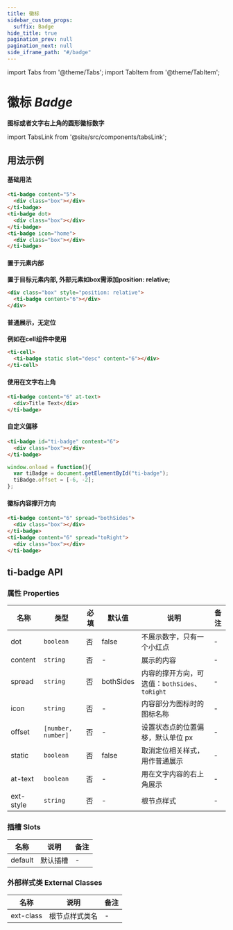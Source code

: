 ```yaml
---
title: 徽标
sidebar_custom_props:
  suffix: Badge
hide_title: true
pagination_prev: null
pagination_next: null
side_iframe_path: "#/badge"
---
```


import Tabs from '@theme/Tabs';
import TabItem from '@theme/TabItem';

# 徽标 _Badge_
**图标或者文字右上角的圆形徽标数字**

import TabsLink from '@site/src/components/tabsLink';

<TabsLink id="ti-badge-api" />

## 用法示例

#### 基础用法
```html showLineNumbers
<ti-badge content="5">
  <div class="box"></div>
</ti-badge>
<ti-badge dot>
  <div class="box"></div>
</ti-badge>
<ti-badge icon="home">
  <div class="box"></div>
</ti-badge>
```
#### 置于元素内部
**置于目标元素内部, 外部元素如box需添加position: relative;**
```html showLineNumbers
<div class="box" style="position: relative">
  <ti-badge content="6"></div>
</div>
```
#### 普通展示，无定位
**例如在cell组件中使用**
```html showLineNumbers
<ti-cell>
  <ti-badge static slot="desc" content="6"></div>
</ti-cell>
```
#### 使用在文字右上角
```html showLineNumbers
<ti-badge content="6" at-text>
  <div>Title Text</div>
</ti-badge>
```
#### 自定义偏移
<Tabs>
<TabItem value="index.html" label="index.html">

```html showLineNumbers
<ti-badge id="ti-badge" content="6">
  <div class="box"></div>
</ti-badge>
```
</TabItem>
<TabItem value="index.js" label="index.js">

```js showLineNumbers
window.onload = function(){
  var tiBadge = document.getElementById("ti-badge");
  tiBadge.offset = [-6, -2];
};
```
</TabItem>
</Tabs>

#### 徽标内容撑开方向
```html showLineNumbers
<ti-badge content="6" spread="bothSides">
  <div class="box"></div>
</ti-badge>
<ti-badge content="6" spread="toRight">
  <div class="box"></div>
</ti-badge>
```
## ti-badge API
### 属性 **Properties**

| 名称     | 类型               | 必填 | 默认值    | 说明                                       | 备注 |
| -------- | ------------------ | ---- | --------- | ------------------------------------------ | ---- |
| dot      | `boolean`          | 否   | false     | 不展示数字，只有一个小红点                 | -    |
| content  | `string`           | 否   | -         | 展示的内容                                 | -    |
| spread   | `string`           | 否   | bothSides | 内容的撑开方向，可选值：`bothSides`、`toRight` | -    |
| icon     | `string`           | 否   | -         | 内容部分为图标时的图标名称                 | -    |
| offset   | `[number, number]` | 否   | -         | 设置状态点的位置偏移，默认单位 px          | -    |
| static   | `boolean`          | 否   | false     | 取消定位相关样式，用作普通展示             | -    |
| at-text   | `boolean`          | 否   | -         | 用在文字内容的右上角展示                   | -    |
| ext-style | `string`           | 否   | -         | 根节点样式                                 | -    |

### 插槽 **Slots**

| 名称    | 说明     | 备注 |
| ------- | -------- | ---- |
| default | 默认插槽 | -    |

### 外部样式类 **External Classes**

| 名称     | 说明           | 备注 |
| -------- | -------------- | ---- |
| ext-class | 根节点样式类名 | -    |
